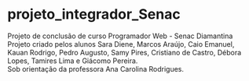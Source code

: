 # projeto_integrador_Senac
Projeto de conclusão de curso Programador Web - Senac Diamantina <br>
Projeto criado pelos alunos Sara Diene, Marcos Araújo, Caio Emanuel, Kauan Rodrigo, Pedro Augusto, Samy Pires, Cristiano de Castro, Débora Lopes, Tamires Lima e Giácomo Pereira.<br>
Sob orientação da professora Ana Carolina Rodrigues.
